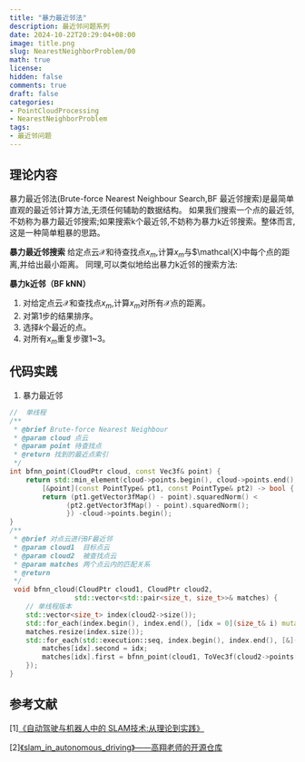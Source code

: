 ```yaml
---
title: "暴力最近邻法"
description: 最近邻问题系列
date: 2024-10-22T20:29:04+08:00
image: title.png
slug: NearestNeighborProblem/00
math: true
license: 
hidden: false
comments: true
draft: false
categories:
- PointCloudProcessing
- NearestNeighborProblem
tags:
- 最近邻问题
---
```

## 理论内容
暴力最近邻法(Brute-force Nearest Neighbour Search,BF 最近邻搜索)是最简单直观的最近邻计算方法,无须任何辅助的数据结构。
如果我们搜索一个点的最近邻,不妨称为暴力最近邻搜索;如果搜索k个最近邻,不妨称为暴力k近邻搜索。整体而言,这是一种简单粗暴的思路。

**暴力最近邻搜索**   给定点云$\mathcal{X}$和待查找点$x_m$,计算$x_m$与$\mathcal{X}中每个点的距离,并给出最小距离。
同理,可以类似地给出暴力k近邻的搜索方法:

**暴力k近邻（BF kNN）**
    
1. 对给定点云$\mathcal{X}$和查找点$x_m$,计算$x_m$对所有$\mathcal{X}$点的距离。
2. 对第1步的结果排序。
3. 选择$k$个最近的点。
4. 对所有$x_m$重复步骤1~3。
## 代码实践
1. 暴力最近邻

``` C++
//  单线程
/**
 * @brief Brute-force Nearest Neighbour
 * @param cloud 点云
 * @param point 待查找点
 * @return 找到的最近点索引
 */
int bfnn_point(CloudPtr cloud, const Vec3f& point) {
    return std::min_element(cloud->points.begin(), cloud->points.end(),
        [&point](const PointType& pt1, const PointType& pt2) -> bool {
        return (pt1.getVector3fMap() - point).squaredNorm() <
              (pt2.getVector3fMap() - point).squaredNorm();
              }) -cloud->points.begin();
}
/**
 * @brief 对点云进行BF最近邻
 * @param cloud1  目标点云
 * @param cloud2  被查找点云
 * @param matches 两个点云内的匹配关系
 * @return
 */
 void bfnn_cloud(CloudPtr cloud1, CloudPtr cloud2, 
                std::vector<std::pair<size_t, size_t>>& matches) {
    // 单线程版本
    std::vector<size_t> index(cloud2->size());
    std::for_each(index.begin(), index.end(), [idx = 0](size_t& i) mutable { i = idx++; });
    matches.resize(index.size());
    std::for_each(std::execution::seq, index.begin(), index.end(), [&](auto idx) {
        matches[idx].second = idx;
        matches[idx].first = bfnn_point(cloud1, ToVec3f(cloud2->points[idx]));
    });
}
```
## 参考文献
[1][《自动驾驶与机器人中的 SLAM技术:从理论到实践》](https://product.dangdang.com/11478791697.html)

[2][《slam_in_autonomous_driving》——高翔老师的开源仓库](https://github.com/gaoxiang12/slam_in_autonomous_driving/tree/master)
